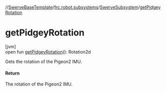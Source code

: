 //[SwerveBaseTemplate](../../../index.md)/[frc.robot.subsystems](../index.md)/[SwerveSubsystem](index.md)/[getPidgeyRotation](get-pidgey-rotation.md)

# getPidgeyRotation

[jvm]\
open fun [getPidgeyRotation](get-pidgey-rotation.md)(): Rotation2d

Gets the rotation of the Pigeon2 IMU.

#### Return

The rotation of the Pigeon2 IMU.
